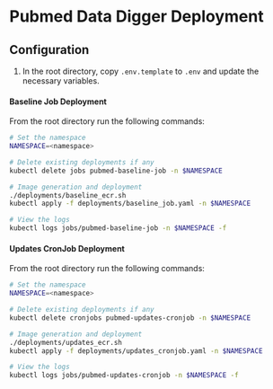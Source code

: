 # Pubmed Data Digger Deployment

## Configuration
1. In the root directory, copy `.env.template` to `.env` and update the necessary variables. 

#### Baseline Job Deployment
From the root directory run the following commands:
```bash
# Set the namespace
NAMESPACE=<namespace>

# Delete existing deployments if any
kubectl delete jobs pubmed-baseline-job -n $NAMESPACE

# Image generation and deployment
./deployments/baseline_ecr.sh
kubectl apply -f deployments/baseline_job.yaml -n $NAMESPACE

# View the logs
kubectl logs jobs/pubmed-baseline-job -n $NAMESPACE -f
```

#### Updates CronJob Deployment
From the root directory run the following commands:
```bash
# Set the namespace
NAMESPACE=<namespace>

# Delete existing deployments if any
kubectl delete cronjobs pubmed-updates-cronjob -n $NAMESPACE

# Image generation and deployment
./deployments/updates_ecr.sh
kubectl apply -f deployments/updates_cronjob.yaml -n $NAMESPACE

# View the logs
kubectl logs jobs/pubmed-updates-cronjob -n $NAMESPACE -f
```